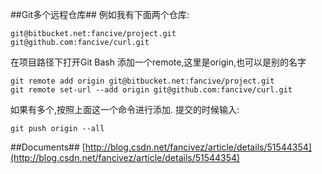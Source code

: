 ##Git多个远程仓库##
例如我有下面两个仓库:
```shell
git@bitbucket.net:fancive/project.git
git@github.com:fancive/curl.git
```

在项目路径下打开Git Bash
添加一个remote,这里是origin,也可以是别的名字

```shell
git remote add origin git@bitbucket.net:fancive/project.git
git remote set-url --add origin git@github.com:fancive/curl.git
```

如果有多个,按照上面这一个命令进行添加.
提交的时候输入:

```shell
git push origin --all
```

##Documents##
[http://blog.csdn.net/fancivez/article/details/51544354](http://blog.csdn.net/fancivez/article/details/51544354)